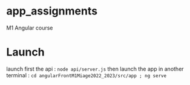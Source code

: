 # app_assignments
M1 Angular course

# Launch

launch first the api : `node api/server.js`
then launch the app in another terminal : `cd angularFrontM1Miage2022_2023/src/app ; ng serve`

